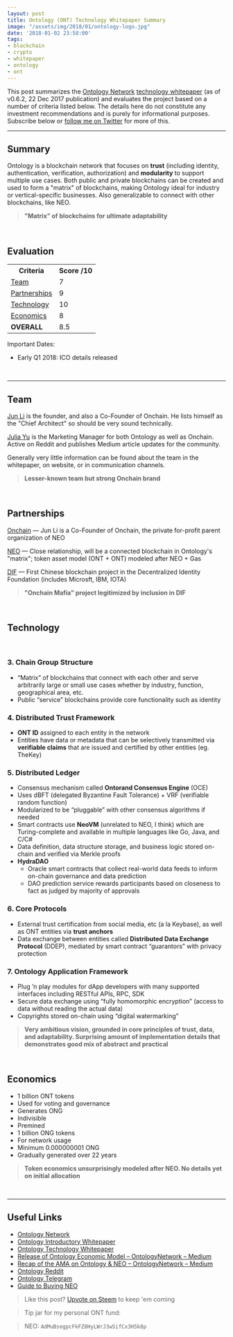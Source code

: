 ```yaml
---
layout: post
title: Ontology (ONT) Technology Whitepaper Summary
image: "/assets/img/2018/01/ontology-logo.jpg"
date: '2018-01-02 23:58:00'
tags:
- blockchain
- crypto
- whitepaper
- ontology
- ont
---
```


This post summarizes the [Ontology Network](https://ont.io/) [technology whitepaper](https://ont.io/static/wp/Ontology-technology-white-paper-EN.pdf) (as of v0.6.2, 22 Dec 2017 publication) and evaluates the project based on a number of criteria listed below. The details here do not constitute any investment recommendations and is purely for informational purposes. Subscribe below or [follow me on Twitter](https://twitter.com/tonyin) for more of this.

---

## Summary

Ontology is a blockchain network that focuses on **trust** (including identity, authentication, verification, authorization) and **modularity** to support multiple use cases. Both public and private blockchains can be created and used to form a "matrix" of blockchains, making Ontology ideal for industry or vertical-specific businesses. Also generalizable to connect with other blockchains, like NEO.

> **"Matrix" of blockchains for ultimate adaptability**

<br />

## Evaluation

<table>
<tr><th><strong>Criteria</strong></th><th><strong>Score /10</strong></th></tr>
<tr><td><a href="#team">Team</a></td><td>7</td></tr>
<tr><td><a href="#partnerships">Partnerships</a></td><td>9</td></tr>
<tr><td><a href="#technology">Technology</a></td><td>10</td></tr>
<tr><td><a href="#economics">Economics</a></td><td>8</td></tr>
<tr><td><strong>OVERALL</strong></td><td>8.5</td></tr>
</table>

Important Dates:

* Early Q1 2018: ICO details released

<br />

---

## Team

[Jun Li](https://www.linkedin.com/in/jun-li-58950069/) is the founder, and also a Co-Founder of Onchain. He lists himself as the "Chief Architect" so should be very sound technically.

[Julia Yu](https://www.linkedin.com/in/julia-yu-557389b6/) is the Marketing Manager for both Ontology as well as Onchain. Active on Reddit and publishes Medium article updates for the community.

Generally very little information can be found about the team in the whitepaper, on website, or in communication channels.

> **Lesser-known team but strong Onchain brand**

<br />

## Partnerships

[Onchain](http://www.onchain.com/en-us/) — Jun Li is a Co-Founder of Onchain, the private for-profit parent organization of NEO

[NEO](http://neo.org/) — Close relationship, will be a connected blockchain in Ontology's "matrix"; token asset model (ONT + ONT) modeled after NEO + Gas

[DIF](http://identity.foundation/) — First Chinese blockchain project in the Decentralized Identity Foundation (includes Microsft, IBM, IOTA)

> **"Onchain Mafia" project legitimized by inclusion in DIF**

<br />

## Technology

<br />

### 3. Chain Group Structure
* “Matrix” of blockchains that connect with each other and serve arbitrarily large or small use cases whether by industry, function, geographical area, etc.
* Public “service”  blockchains provide core functionality such as identity

### 4. Distributed Trust Framework
* **ONT ID** assigned to each entity in the network
* Entities have data or metadata that can be selectively transmitted via **verifiable claims** that are issued and certified by other entities (eg. TheKey)

### 5. Distributed Ledger
* Consensus mechanism called **Ontorand Consensus Engine** (OCE)
* Uses dBFT (delegated Byzantine Fault Tolerance) + VRF (verifiable random function)
* Modularized to be “pluggable” with other consensus algorithms if needed
* Smart contracts use **NeoVM** (unrelated to NEO, I think) which are Turing-complete and available in multiple languages like Go, Java, and C/C#
* Data definition, data structure storage, and business logic stored on-chain and verified via Merkle proofs
* **HydraDAO**
	* Oracle smart contracts that collect real-world data feeds to inform on-chain governance and data prediction
	* DAO prediction service rewards participants based on closeness to fact as judged by majority of approvals

### 6. Core Protocols
* External trust certification from social media, etc (a la Keybase), as well as ONT entities via **trust anchors**
* Data exchange between entities called **Distributed Data Exchange Protocol** (DDEP), mediated by smart contract “guarantors” with privacy protection

### 7. Ontology Application Framework
* Plug ’n play modules for dApp developers with many supported interfaces including RESTful APIs, RPC, SDK
* Secure data exchange using “fully homomorphic encryption” (access to data without reading the actual data)
* Copyrights stored on-chain using “digital watermarking”

> **Very ambitious vision, grounded in core principles of trust, data, and adaptability. Surprising amount of implementation details that demonstrates good mix of abstract and practical**

<br />

## Economics
* 1 billion ONT tokens
 * Used for voting and governance
 * Generates ONG
 * Indivisible
 * Premined
* 1 billion ONG tokens
 * For network usage
 * Minimum 0.000000001 ONG
 * Gradually generated over 22 years

> **Token economics unsurprisingly modeled after NEO. No details yet on initial allocation**

<br />

---

## Useful Links
* [Ontology Network](https://ont.io/)
* [Ontology Introductory Whitepaper](https://ont.io/static/wp/Ontology%20Introductory%20White%20Paper.pdf)
* [Ontology Technology Whitepaper](https://ont.io/static/wp/Ontology-technology-white-paper-EN.pdf)
* [Release of Ontology Economic Model – OntologyNetwork – Medium](https://medium.com/ontologynetwork/release-of-ontology-economic-model-6ba3ec349e99)
* [Recap of the AMA on Ontology & NEO – OntologyNetwork – Medium](https://medium.com/ontologynetwork/about-ontology-neo-short-answer-e6ad41375669)
* [Ontology Reddit](https://www.reddit.com/r/OntologyNetwork/)
* [Ontology Telegram](https://t.me/OntologyNetwork)
* [Guide to Buying NEO](https://tonyy.in/guide-to-buying-antshares-neo-ans-on-bittrex-exchange/)

> Like this post? [Upvote on Steem](https://steemit.com/cryptocurrency/@aeto/ontology-ont-technology-whitepaper-summary) to keep 'em coming

> Tip jar for my personal ONT fund:

> NEO: `AdMuBsegpcFkFZ8HyLWrJ3wSifCx3H5k8p`

<br />